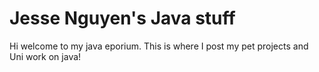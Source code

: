 # Jesse Nguyen's Java stuff

Hi welcome to my java eporium. This is where I post my pet projects and Uni work on java!
